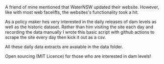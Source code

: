 A friend of mine mentioned that WaterNSW updated their website.
However, like with most web facelifts, the websites's functionality took a hit.

As a policy maker hes very interested in the daily releases of dam levels as well as the historic dataset.
Rather than him visiting the site each day and recording the data manually I wrote this basic script with github actions to scrape the site every day then kick it out as a csv.

All these daily data extracts are avaiable in the data folder.

Open sourcing (MIT Licence) for those who are interested in dam levels!
